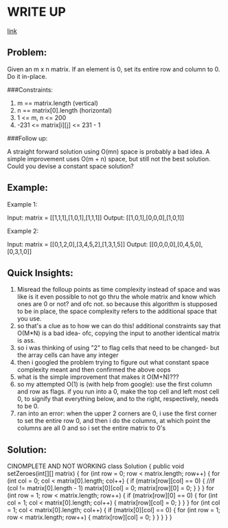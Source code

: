 #  WRITE UP
[link](https://leetcode.com/problems/set-matrix-zeroes/)

## Problem: 
Given an m x n matrix. If an element is 0, set its entire row and column to 0. Do it in-place.

###Constraints:

1. m == matrix.length (vertical)
2. n == matrix[0].length (horizontal)
3. 1 <= m, n <= 200
4. -231 <= matrix[i][j] <= 231 - 1


###Follow up:

A straight forward solution using O(mn) space is probably a bad idea.
A simple improvement uses O(m + n) space, but still not the best solution.
Could you devise a constant space solution?

## Example:
Example 1:

Input: matrix = [[1,1,1],[1,0,1],[1,1,1]]
Output: [[1,0,1],[0,0,0],[1,0,1]]


Example 2:

Input: matrix = [[0,1,2,0],[3,4,5,2],[1,3,1,5]]
Output: [[0,0,0,0],[0,4,5,0],[0,3,1,0]]

## Quick Insights:
1. Misread the folloup points as time complexity instead of space and was like is it even possible to not go thru the whole matrix and know which ones are 0 or not? and ofc not. so because this algorithm is stupposed to be in place, the space complexity refers to the additional space that you use.
2. so that's a clue as to how we can do this! additional constraints say that O(M*N) is a bad idea- ofc, copying the input to another identical matrix is ass.
3. so i was thinking of using "2" to flag cells that need to be changed- but the array cells can have any integer
4. then i googled the problem trying to figure out what constant space complexity meant and then confirmed the above oops
5. what is the simple improvement that makes it O(M+N)???
6. so my attempted O(1) is (with help from google): use the first column and row as flags. if you run into a 0, make the top cell and left most cell 0, to signify that everything below, and to the right, respectively, needs to be 0.
7. ran into an error: when the upper 2 corners are 0, i use the first corner to set the entire row 0, and then i do the columns, at which point the columns are all 0 and so i set the entire matrix to 0's

## Solution:

CINOMPLETE AND NOT WORKING
class Solution {
    public void setZeroes(int[][] matrix) {
        for (int row = 0; row < matrix.length; row++) {
            for (int col = 0; col < matrix[0].length; col++) {
                if (matrix[row][col] == 0) {
                    //if (col != matrix[0].length - 1) 
                    matrix[0][col] = 0;
                    matrix[row][0] = 0;
                }
            }
        }
        for (int row = 1; row  < matrix.length; row++) {
            if (matrix[row][0] == 0) {
                for (int col = 1; col < matrix[0].length; col++) {
                    matrix[row][col] = 0;
                }
            }
        }
        for (int col = 1; col < matrix[0].length; col++) {
            if (matrix[0][col] == 0) {
                for (int row = 1; row < matrix.length; row++) {
                    matrix[row][col] = 0;
                }
            }
        }
    }
}